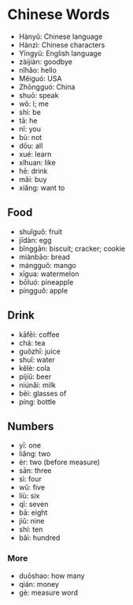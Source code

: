 # Chinese Words

- Hànyǔ: Chinese language
- Hànzì: Chinese characters
- Yīngyǔ: English language
- zàijiàn: goodbye
- nǐhǎo: hello
- Měiguó: USA
- Zhōngguó: China
- shuō: speak
- wǒ: I; me
- shì: be
- tā: he
- nǐ: you
- bù: not
- dōu: all
- xué: learn
- xǐhuan: like
- hē: drink
- mǎi: buy
- xiǎng: want to

## Food

- shuǐguǒ: fruit
- jīdàn: egg
- bǐnggān: biscuit; cracker; cookie
- miànbāo: bread
- mángguǒ: mango
- xīgua: watermelon
- bōluó: pineapple
- píngguǒ: apple

## Drink

- kāfēi: coffee
- chá: tea
- guǒzhī: juice
- shuǐ: water
- kělè: cola
- píjiǔ: beer
- niúnǎi: milk
- bēi: glasses of
- píng: bottle

## Numbers

- yī: one
- liǎng: two
- èr: two (before measure)
- sān: three
- sì: four
- wǔ: five
- liù: six
- qī: seven
- bā: eight
- jiǔ: nine
- shí: ten
- bǎi: hundred

### More

- duōshao: how many
- qián: money
- gè: measure word